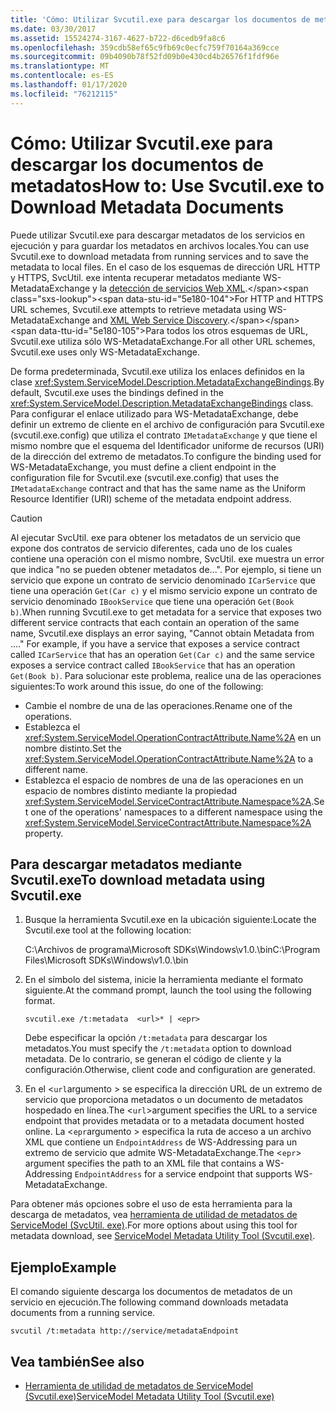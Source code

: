 ```yaml
---
title: 'Cómo: Utilizar Svcutil.exe para descargar los documentos de metadatos'
ms.date: 03/30/2017
ms.assetid: 15524274-3167-4627-b722-d6cedb9fa8c6
ms.openlocfilehash: 359cdb58ef65c9fb69c0ecfc759f70164a369cce
ms.sourcegitcommit: 09b4090b78f52fd09b0e430cd4b26576f1fdf96e
ms.translationtype: MT
ms.contentlocale: es-ES
ms.lasthandoff: 01/17/2020
ms.locfileid: "76212115"
---
```

# <a name="how-to-use-svcutilexe-to-download-metadata-documents"></a><span data-ttu-id="5e180-102">Cómo: Utilizar Svcutil.exe para descargar los documentos de metadatos</span><span class="sxs-lookup"><span data-stu-id="5e180-102">How to: Use Svcutil.exe to Download Metadata Documents</span></span>
<span data-ttu-id="5e180-103">Puede utilizar Svcutil.exe para descargar metadatos de los servicios en ejecución y para guardar los metadatos en archivos locales.</span><span class="sxs-lookup"><span data-stu-id="5e180-103">You can use Svcutil.exe to download metadata from running services and to save the metadata to local files.</span></span> <span data-ttu-id="5e180-104">En el caso de los esquemas de dirección URL HTTP y HTTPS, SvcUtil. exe intenta recuperar metadatos mediante WS-MetadataExchange y la [detección de servicios Web XML](https://docs.microsoft.com/previous-versions/dotnet/netframework-4.0/fxx6cfx2(v=vs.100)).</span><span class="sxs-lookup"><span data-stu-id="5e180-104">For HTTP and HTTPS URL schemes, Svcutil.exe attempts to retrieve metadata using WS-MetadataExchange and [XML Web Service Discovery](https://docs.microsoft.com/previous-versions/dotnet/netframework-4.0/fxx6cfx2(v=vs.100)).</span></span> <span data-ttu-id="5e180-105">Para todos los otros esquemas de URL, Svcutil.exe utiliza sólo WS-MetadataExchange.</span><span class="sxs-lookup"><span data-stu-id="5e180-105">For all other URL schemes, Svcutil.exe uses only WS-MetadataExchange.</span></span>  
  
 <span data-ttu-id="5e180-106">De forma predeterminada, Svcutil.exe utiliza los enlaces definidos en la clase <xref:System.ServiceModel.Description.MetadataExchangeBindings>.</span><span class="sxs-lookup"><span data-stu-id="5e180-106">By default, Svcutil.exe uses the bindings defined in the <xref:System.ServiceModel.Description.MetadataExchangeBindings> class.</span></span> <span data-ttu-id="5e180-107">Para configurar el enlace utilizado para WS-MetadataExchange, debe definir un extremo de cliente en el archivo de configuración para Svcutil.exe (svcutil.exe.config) que utiliza el contrato `IMetadataExchange` y que tiene el mismo nombre que el esquema del Identificador uniforme de recursos (URI) de la dirección del extremo de metadatos.</span><span class="sxs-lookup"><span data-stu-id="5e180-107">To configure the binding used for WS-MetadataExchange, you must define a client endpoint in the configuration file for Svcutil.exe (svcutil.exe.config) that uses the `IMetadataExchange` contract and that has the same name as the Uniform Resource Identifier (URI) scheme of the metadata endpoint address.</span></span>  
  
> [!CAUTION]
> <span data-ttu-id="5e180-108">Al ejecutar SvcUtil. exe para obtener los metadatos de un servicio que expone dos contratos de servicio diferentes, cada uno de los cuales contiene una operación con el mismo nombre, SvcUtil. exe muestra un error que indica "no se pueden obtener metadatos de...". Por ejemplo, si tiene un servicio que expone un contrato de servicio denominado `ICarService` que tiene una operación `Get(Car c)` y el mismo servicio expone un contrato de servicio denominado `IBookService` que tiene una operación `Get(Book b)`.</span><span class="sxs-lookup"><span data-stu-id="5e180-108">When running Svcutil.exe to get metadata for a service that exposes two different service contracts that each contain an operation of the same name, Svcutil.exe displays an error saying, "Cannot obtain Metadata from ...." For example, if you have a service that exposes a service contract called `ICarService` that has an operation `Get(Car c)` and the same service exposes a service contract called `IBookService` that has an operation `Get(Book b)`.</span></span> <span data-ttu-id="5e180-109">Para solucionar este problema, realice una de las operaciones siguientes:</span><span class="sxs-lookup"><span data-stu-id="5e180-109">To work around this issue, do one of the following:</span></span>
>
> - <span data-ttu-id="5e180-110">Cambie el nombre de una de las operaciones.</span><span class="sxs-lookup"><span data-stu-id="5e180-110">Rename one of the operations.</span></span>
> - <span data-ttu-id="5e180-111">Establezca el <xref:System.ServiceModel.OperationContractAttribute.Name%2A> en un nombre distinto.</span><span class="sxs-lookup"><span data-stu-id="5e180-111">Set the <xref:System.ServiceModel.OperationContractAttribute.Name%2A> to a different name.</span></span>
> - <span data-ttu-id="5e180-112">Establezca el espacio de nombres de una de las operaciones en un espacio de nombres distinto mediante la propiedad <xref:System.ServiceModel.ServiceContractAttribute.Namespace%2A>.</span><span class="sxs-lookup"><span data-stu-id="5e180-112">Set one of the operations' namespaces to a different namespace using the <xref:System.ServiceModel.ServiceContractAttribute.Namespace%2A> property.</span></span>
  
## <a name="to-download-metadata-using-svcutilexe"></a><span data-ttu-id="5e180-113">Para descargar metadatos mediante Svcutil.exe</span><span class="sxs-lookup"><span data-stu-id="5e180-113">To download metadata using Svcutil.exe</span></span>  
  
1. <span data-ttu-id="5e180-114">Busque la herramienta Svcutil.exe en la ubicación siguiente:</span><span class="sxs-lookup"><span data-stu-id="5e180-114">Locate the Svcutil.exe tool at the following location:</span></span>  
  
     <span data-ttu-id="5e180-115">C:\Archivos de programa\Microsoft SDKs\Windows\v1.0.\bin</span><span class="sxs-lookup"><span data-stu-id="5e180-115">C:\Program Files\Microsoft SDKs\Windows\v1.0.\bin</span></span>  
  
2. <span data-ttu-id="5e180-116">En el símbolo del sistema, inicie la herramienta mediante el formato siguiente.</span><span class="sxs-lookup"><span data-stu-id="5e180-116">At the command prompt, launch the tool using the following format.</span></span>  
  
    ```console
    svcutil.exe /t:metadata  <url>* | <epr>  
    ```  
  
     <span data-ttu-id="5e180-117">Debe especificar la opción `/t:metadata` para descargar los metadatos.</span><span class="sxs-lookup"><span data-stu-id="5e180-117">You must specify the `/t:metadata` option to download metadata.</span></span> <span data-ttu-id="5e180-118">De lo contrario, se generan el código de cliente y la configuración.</span><span class="sxs-lookup"><span data-stu-id="5e180-118">Otherwise, client code and configuration are generated.</span></span>  
  
3. <span data-ttu-id="5e180-119">En el <`url`argumento > se especifica la dirección URL de un extremo de servicio que proporciona metadatos o un documento de metadatos hospedado en línea.</span><span class="sxs-lookup"><span data-stu-id="5e180-119">The <`url`>argument specifies the URL to a service endpoint that provides metadata or to a metadata document hosted online.</span></span> <span data-ttu-id="5e180-120">La <`epr`argumento > especifica la ruta de acceso a un archivo XML que contiene un `EndpointAddress` de WS-Addressing para un extremo de servicio que admite WS-MetadataExchange.</span><span class="sxs-lookup"><span data-stu-id="5e180-120">The <`epr`> argument specifies the path to an XML file that contains a WS-Addressing `EndpointAddress` for a service endpoint that supports WS-MetadataExchange.</span></span>  
  
 <span data-ttu-id="5e180-121">Para obtener más opciones sobre el uso de esta herramienta para la descarga de metadatos, vea [herramienta de utilidad de metadatos de ServiceModel (SvcUtil. exe)](../../../../docs/framework/wcf/servicemodel-metadata-utility-tool-svcutil-exe.md).</span><span class="sxs-lookup"><span data-stu-id="5e180-121">For more options about using this tool for metadata download, see [ServiceModel Metadata Utility Tool (Svcutil.exe)](../../../../docs/framework/wcf/servicemodel-metadata-utility-tool-svcutil-exe.md).</span></span>  
  
## <a name="example"></a><span data-ttu-id="5e180-122">Ejemplo</span><span class="sxs-lookup"><span data-stu-id="5e180-122">Example</span></span>  
 <span data-ttu-id="5e180-123">El comando siguiente descarga los documentos de metadatos de un servicio en ejecución.</span><span class="sxs-lookup"><span data-stu-id="5e180-123">The following command downloads metadata documents from a running service.</span></span>  
  
```console
svcutil /t:metadata http://service/metadataEndpoint  
```  
  
## <a name="see-also"></a><span data-ttu-id="5e180-124">Vea también</span><span class="sxs-lookup"><span data-stu-id="5e180-124">See also</span></span>

- [<span data-ttu-id="5e180-125">Herramienta de utilidad de metadatos de ServiceModel (Svcutil.exe)</span><span class="sxs-lookup"><span data-stu-id="5e180-125">ServiceModel Metadata Utility Tool (Svcutil.exe)</span></span>](../../../../docs/framework/wcf/servicemodel-metadata-utility-tool-svcutil-exe.md)
